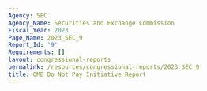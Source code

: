 ```yaml
---
Agency: SEC
Agency_Name: Securities and Exchange Commission
Fiscal_Year: 2023
Page_Name: 2023_SEC_9
Report_Id: '9'
Requirements: []
layout: congressional-reports
permalink: /resources/congressional-reports/2023_SEC_9
title: OMB Do Not Pay Initiative Report
---
```

